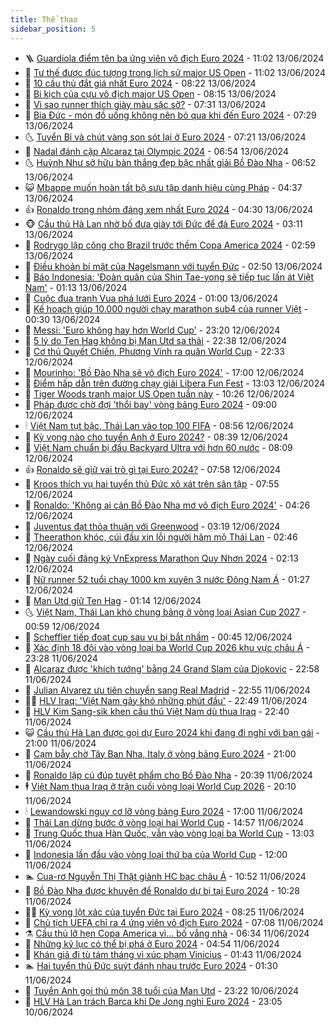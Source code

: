 ```yaml
---
title: Thể thao
sidebar_position: 5
---
```


<!-- vnexpress-the-thao:START -->
- 🪜 [Guardiola điểm tên ba ứng viên vô địch Euro 2024](https://vnexpress.net/guardiola-diem-ten-ba-ung-vien-vo-dich-euro-2024-4757958.html) - 11:02 13/06/2024
- 🦩 [Tư thế được đúc tượng trong lịch sử major US Open](https://vnexpress.net/tu-the-duoc-duc-tuong-trong-lich-su-major-us-open-4758028.html) - 11:02 13/06/2024
- 🧰 [10 cầu thủ đắt giá nhất Euro 2024](https://vnexpress.net/10-cau-thu-dat-gia-nhat-euro-2024-4757949.html) - 08:22 13/06/2024
- 🤗 [Bi kịch của cựu vô địch major US Open](https://vnexpress.net/bi-kich-cua-cuu-vo-dich-major-us-open-4757942.html) - 08:15 13/06/2024
- 🥳 [Vì sao runner thích giày màu sặc sỡ?](https://vnexpress.net/vi-sao-runner-thich-giay-mau-sac-so-4757444.html) - 07:31 13/06/2024
- 🦣 [Bia Đức - món đồ uống không nên bỏ qua khi đến Euro 2024](https://vnexpress.net/bia-duc-mon-do-uong-khong-nen-bo-qua-khi-den-euro-2024-4757283.html) - 07:29 13/06/2024
- 🌜 [Tuyển Bỉ và chút vàng son sót lại ở Euro 2024](https://vnexpress.net/tuyen-bi-va-chut-vang-son-sot-lai-o-euro-2024-4757889.html) - 07:21 13/06/2024
- 🫶 [Nadal đánh cặp Alcaraz tại Olympic 2024](https://vnexpress.net/nadal-danh-cap-alcaraz-tai-olympic-2024-4757834.html) - 06:54 13/06/2024
- 🌜 [Huỳnh Như sở hữu bàn thắng đẹp bậc nhất giải Bồ Đào Nha](https://vnexpress.net/huynh-nhu-so-huu-ban-thang-dep-bac-nhat-giai-bo-dao-nha-4757867.html) - 06:52 13/06/2024
- 😺 [Mbappe muốn hoàn tất bộ sưu tập danh hiệu cùng Pháp](https://vnexpress.net/mbappe-muon-hoan-tat-bo-suu-tap-danh-hieu-cung-phap-4757840.html) - 04:37 13/06/2024
- 👍 [Ronaldo trong nhóm đáng xem nhất Euro 2024](https://vnexpress.net/ronaldo-trong-nhom-dang-xem-nhat-euro-2024-4757213.html) - 04:30 13/06/2024
- 🐵 [Cầu thủ Hà Lan nhờ bố đưa giày tới Đức để đá Euro 2024](https://vnexpress.net/cau-thu-ha-lan-nho-bo-dua-giay-toi-duc-de-da-euro-2024-4757765.html) - 03:11 13/06/2024
- 💫 [Rodrygo lập công cho Brazil trước thềm Copa America 2024](https://vnexpress.net/rodrygo-lap-cong-cho-brazil-truoc-them-copa-america-2024-4757695.html) - 02:59 13/06/2024
- 🦆 [Điều khoản bí mật của Nagelsmann với tuyển Đức](https://vnexpress.net/dieu-khoan-bi-mat-cua-nagelsmann-voi-tuyen-duc-4757744.html) - 02:50 13/06/2024
- 🙉 [Báo Indonesia: &#39;Đoàn quân của Shin Tae-yong sẽ tiếp tục lấn át Việt Nam&#39;](https://vnexpress.net/bao-indonesia-doan-quan-cua-shin-tae-yong-se-tiep-tuc-lan-at-viet-nam-4757598.html) - 01:13 13/06/2024
- 📝 [Cuộc đua tranh Vua phá lưới Euro 2024](https://vnexpress.net/cuoc-dua-tranh-vua-pha-luoi-euro-2024-4757217.html) - 01:00 13/06/2024
- 💯 [Kế hoạch giúp 10.000 người chạy marathon sub4 của runner Việt](https://vnexpress.net/ke-hoach-giup-10-000-nguoi-chay-marathon-sub4-cua-runner-viet-4757010.html) - 00:30 13/06/2024
- 🌈 [Messi: &#39;Euro không hay hơn World Cup&#39;](https://vnexpress.net/messi-euro-khong-hay-hon-world-cup-4757650.html) - 23:20 12/06/2024
- 🦩 [5 lý do Ten Hag không bị Man Utd sa thải](https://vnexpress.net/5-ly-do-ten-hag-khong-bi-man-utd-sa-thai-4757637.html) - 22:38 12/06/2024
- 🐲 [Cơ thủ Quyết Chiến, Phương Vinh ra quân World Cup](https://vnexpress.net/co-thu-quyet-chien-phuong-vinh-ra-quan-world-cup-4757644.html) - 22:33 12/06/2024
- 🌁 [Mourinho: &#39;Bồ Đào Nha sẽ vô địch Euro 2024&#39;](https://vnexpress.net/mourinho-bo-dao-nha-se-vo-dich-euro-2024-4757612.html) - 17:00 12/06/2024
- 💯 [Điểm hấp dẫn trên đường chạy giải Libera Fun Fest](https://vnexpress.net/diem-hap-dan-tren-duong-chay-giai-libera-fun-fest-4754448.html) - 13:03 12/06/2024
- 🌝 [Tiger Woods tranh major US Open tuần này](https://vnexpress.net/tiger-woods-tranh-major-us-open-tuan-nay-4757577.html) - 10:26 12/06/2024
- 🤖 [Pháp được chờ đợi &#39;thổi bay&#39; vòng bảng Euro 2024](https://vnexpress.net/phap-duoc-cho-doi-thoi-bay-vong-bang-euro-2024-4757528.html) - 09:00 12/06/2024
- 🕯 [Việt Nam tụt bậc, Thái Lan vào top 100 FIFA](https://vnexpress.net/viet-nam-tut-bac-thai-lan-vao-top-100-fifa-4757522.html) - 08:56 12/06/2024
- 🧰 [Kỳ vọng nào cho tuyển Anh ở Euro 2024?](https://vnexpress.net/ky-vong-nao-cho-tuyen-anh-o-euro-2024-4756957.html) - 08:39 12/06/2024
- 🥳 [Việt Nam chuẩn bị đấu Backyard Ultra với hơn 60 nước](https://vnexpress.net/viet-nam-chuan-bi-dau-backyard-ultra-voi-hon-60-nuoc-4756759.html) - 08:09 12/06/2024
- 👍 [Ronaldo sẽ giữ vai trò gì tại Euro 2024?](https://vnexpress.net/ronaldo-se-giu-vai-tro-gi-tai-euro-2024-4756881.html) - 07:58 12/06/2024
- 💪 [Kroos thích vụ hai tuyển thủ Đức xô xát trên sân tập](https://vnexpress.net/kroos-thich-vu-hai-tuyen-thu-duc-xo-xat-tren-san-tap-4757477.html) - 07:55 12/06/2024
- 👹 [Ronaldo: &#39;Không ai cản Bồ Đào Nha mơ vô địch Euro 2024&#39;](https://vnexpress.net/ronaldo-khong-ai-can-bo-dao-nha-mo-vo-dich-euro-2024-4757405.html) - 04:26 12/06/2024
- 🧰 [Juventus đạt thỏa thuận với Greenwood](https://vnexpress.net/juventus-dat-thoa-thuan-voi-greenwood-4757308.html) - 03:19 12/06/2024
- 🚀 [Theerathon khóc, cúi đầu xin lỗi người hâm mộ Thái Lan](https://vnexpress.net/theerathon-khoc-cui-dau-xin-loi-nguoi-ham-mo-thai-lan-4757310.html) - 02:46 12/06/2024
- 🎃 [Ngày cuối đăng ký VnExpress Marathon Quy Nhơn 2024](https://vnexpress.net/ngay-cuoi-dang-ky-vnexpress-marathon-quy-nhon-2024-4757018.html) - 02:13 12/06/2024
- 🧰 [Nữ runner 52 tuổi chạy 1000 km xuyên 3 nước Đông Nam Á](https://vnexpress.net/nu-runner-52-tuoi-chay-1000-km-xuyen-3-nuoc-dong-nam-a-4757268.html) - 01:27 12/06/2024
- 👀 [Man Utd giữ Ten Hag](https://vnexpress.net/man-utd-giu-ten-hag-4757230.html) - 01:14 12/06/2024
- 🌜 [Việt Nam, Thái Lan khó chung bảng ở vòng loại Asian Cup 2027](https://vnexpress.net/viet-nam-thai-lan-kho-chung-bang-o-vong-loai-asian-cup-2027-4757242.html) - 00:59 12/06/2024
- 🫶 [Scheffler tiếp đoạt cup sau vụ bị bắt nhầm](https://vnexpress.net/scheffler-tiep-doat-cup-sau-vu-bi-bat-nham-4757244.html) - 00:45 12/06/2024
- 🦄 [Xác định 18 đội vào vòng loại ba World Cup 2026 khu vực châu Á](https://vnexpress.net/xac-dinh-18-doi-vao-vong-loai-ba-world-cup-2026-khu-vuc-chau-a-4757219.html) - 23:28 11/06/2024
- 🥳 [Alcaraz được &#39;khích tướng&#39; bằng 24 Grand Slam của Djokovic](https://vnexpress.net/alcaraz-duoc-khich-tuong-bang-24-grand-slam-cua-djokovic-4757133.html) - 22:58 11/06/2024
- 🐲 [Julian Alvarez ưu tiên chuyển sang Real Madrid](https://vnexpress.net/julian-alvarez-uu-tien-chuyen-sang-real-madrid-4757201.html) - 22:55 11/06/2024
- 🧑‍🏫 [HLV Iraq: &#39;Việt Nam gây khó những phút đầu&#39;](https://vnexpress.net/hlv-iraq-viet-nam-gay-kho-nhung-phut-dau-4757211.html) - 22:49 11/06/2024
- 🤔 [HLV Kim Sang-sik khen cầu thủ Việt Nam dù thua Iraq](https://vnexpress.net/hlv-kim-sang-sik-khen-cau-thu-viet-nam-du-thua-iraq-4757208.html) - 22:40 11/06/2024
- 😺 [Cầu thủ Hà Lan được gọi dự Euro 2024 khi đang đi nghỉ với bạn gái](https://vnexpress.net/cau-thu-ha-lan-duoc-goi-du-euro-2024-khi-dang-di-nghi-voi-ban-gai-4757195.html) - 21:00 11/06/2024
- 💪 [Cạm bẫy chờ Tây Ban Nha, Italy ở vòng bảng Euro 2024](https://vnexpress.net/cam-bay-cho-tay-ban-nha-italy-o-vong-bang-euro-2024-4757193.html) - 21:00 11/06/2024
- 💼 [Ronaldo lập cú đúp tuyệt phẩm cho Bồ Đào Nha](https://vnexpress.net/ronaldo-lap-cu-dup-tuyet-pham-cho-bo-dao-nha-4757207.html) - 20:39 11/06/2024
- 🕴 [Việt Nam thua Iraq ở trận cuối vòng loại World Cup 2026](https://vnexpress.net/viet-nam-thua-iraq-o-tran-cuoi-vong-loai-world-cup-2026-4757206.html) - 20:10 11/06/2024
- 🕯 [Lewandowski nguy cơ lỡ vòng bảng Euro 2024](https://vnexpress.net/lewandowski-nguy-co-lo-vong-bang-euro-2024-4757175.html) - 17:00 11/06/2024
- 📝 [Thái Lan dừng bước ở vòng loại hai World Cup](https://vnexpress.net/thai-lan-dung-buoc-o-vong-loai-hai-world-cup-4757023.html) - 14:57 11/06/2024
- 🧐 [Trung Quốc thua Hàn Quốc, vẫn vào vòng loại ba World Cup](https://vnexpress.net/trung-quoc-thua-han-quoc-van-vao-vong-loai-ba-world-cup-4757021.html) - 13:03 11/06/2024
- 🙉 [Indonesia lần đầu vào vòng loại thứ ba của World Cup](https://vnexpress.net/indonesia-vs-philippines-4757138-tong-thuat.html) - 12:00 11/06/2024
- 🏊 [Cua-rơ Nguyễn Thị Thật giành HC bạc châu Á](https://vnexpress.net/cua-ro-nguyen-thi-that-gianh-hc-bac-chau-a-4757123.html) - 10:52 11/06/2024
- 🌊 [Bồ Đào Nha được khuyên để Ronaldo dự bị tại Euro 2024](https://vnexpress.net/bo-dao-nha-duoc-khuyen-de-ronaldo-du-bi-tai-euro-2024-4757113.html) - 10:28 11/06/2024
- 👨‍🏫 [Kỳ vọng lột xác của tuyển Đức tại Euro 2024](https://vnexpress.net/ky-vong-lot-xac-cua-tuyen-duc-tai-euro-2024-4757044.html) - 08:25 11/06/2024
- 🥷 [Chủ tịch UEFA chỉ ra 4 ứng viên vô địch Euro 2024](https://vnexpress.net/chu-tich-uefa-chi-ra-4-ung-vien-vo-dich-euro-2024-4757000.html) - 07:08 11/06/2024
- ⚗️ [Cầu thủ lỡ hẹn Copa America vì... bố vắng nhà](https://vnexpress.net/cau-thu-lo-hen-copa-america-vi-bo-vang-nha-4756951.html) - 06:34 11/06/2024
- 🌮 [Những kỷ lục có thể bị phá ở Euro 2024](https://vnexpress.net/nhung-ky-luc-co-the-bi-pha-o-euro-2024-4756941.html) - 04:54 11/06/2024
- 🤩 [Khán giả đi tù tám tháng vì xúc phạm Vinicius](https://vnexpress.net/khan-gia-di-tu-tam-thang-vi-xuc-pham-vinicius-4756744.html) - 01:43 11/06/2024
- 🏊 [Hai tuyển thủ Đức suýt đánh nhau trước Euro 2024](https://vnexpress.net/hai-tuyen-thu-duc-suyt-danh-nhau-truoc-euro-2024-4756772.html) - 01:30 11/06/2024
- 🐎 [Tuyển Anh gọi thủ môn 38 tuổi của Man Utd](https://vnexpress.net/tuyen-anh-goi-thu-mon-38-tuoi-cua-man-utd-4756735.html) - 23:22 10/06/2024
- 💫 [HLV Hà Lan trách Barca khi De Jong nghỉ Euro 2024](https://vnexpress.net/hlv-ha-lan-trach-barca-khi-de-jong-nghi-euro-2024-4756730.html) - 23:05 10/06/2024<!-- vnexpress-the-thao:END -->
